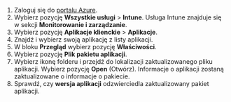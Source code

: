 
1. Zaloguj się do [portalu Azure](https://portal.azure.com).  
2. Wybierz pozycję **Wszystkie usługi** > **Intune**. Usługa Intune znajduje się w sekcji **Monitorowanie i zarządzanie**.  
3. Wybierz pozycję **Aplikacje klienckie** > **Aplikacje**.
4. Znajdź i wybierz swoją aplikację z listy aplikacji.  
5. W bloku **Przegląd** wybierz pozycję **Właściwości**.  
6. Wybierz pozycję **Plik pakietu aplikacji**.  
7. Wybierz ikonę folderu i przejdź do lokalizacji zaktualizowanego pliku aplikacji. Wybierz pozycję **Open** (Otwórz). Informacje o aplikacji zostaną zaktualizowane o informacje o pakiecie.  
8. Sprawdź, czy **wersja aplikacji** odzwierciedla zaktualizowany pakiet aplikacji.  
